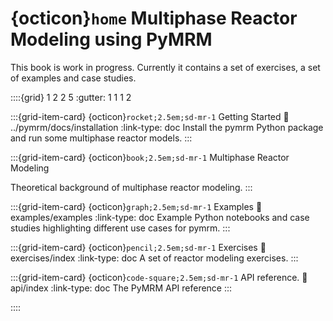 # {octicon}`home` Multiphase Reactor Modeling using PyMRM

This book is work in progress. Currently it contains a set of exercises, a set of examples and case studies.

::::{grid} 1 2 2 5
:gutter: 1 1 1 2

:::{grid-item-card} {octicon}`rocket;2.5em;sd-mr-1` Getting Started
:link: ../pymrm/docs/installation
:link-type: doc
Install the pymrm Python package and run some multiphase reactor models.
:::

:::{grid-item-card} {octicon}`book;2.5em;sd-mr-1` Multiphase Reactor Modeling

Theoretical background of multiphase reactor modeling.
:::

:::{grid-item-card} {octicon}`graph;2.5em;sd-mr-1` Examples
:link: examples/examples
:link-type: doc
Example Python notebooks and case studies highlighting different use cases for pymrm.
:::

:::{grid-item-card} {octicon}`pencil;2.5em;sd-mr-1` Exercises
:link: exercises/index
:link-type: doc
A set of reactor modeling exercises.
:::

:::{grid-item-card} {octicon}`code-square;2.5em;sd-mr-1` API reference.
:link: api/index
:link-type: doc
The PyMRM API reference
:::

::::